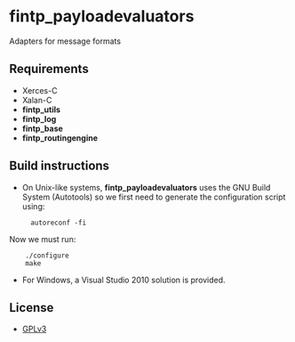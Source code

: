 fintp_payloadevaluators
=======================

Adapters for message formats

Requirements
------------
- Xerces-C
- Xalan-C
- **fintp_utils**
- **fintp_log**
- **fintp_base**
- **fintp_routingengine**

Build instructions
------------------
- On Unix-like systems, **fintp_payloadevaluators** uses the GNU Build System (Autotools) so we first need to generate the configuration script using:


        autoreconf -fi
Now we must run:

        ./configure
        make

- For Windows, a Visual Studio 2010 solution is provided.

License
-------
- [GPLv3](http://www.gnu.org/licenses/gpl-3.0.html)

